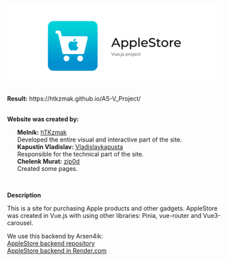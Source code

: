 <div id="header" align="center">
  <img src="./assets/banner.png"/>
</div>

<br>

<div>
    <b>Result:</b> <a>https://htkzmak.github.io/AS-V_Project/</a>
</div>

<br>

**Website was created by:**

<ul style="list-style-type: none">
    <li>
        <strong>Melnik:</strong> <a href="https://github.com/hTKzmak" target="_blank">hTKzmak</a><br>
        Developed the entire visual and interactive part of the site.
    </li>
    <li>
        <strong>Kapustin Vladislav:</strong> <a href="https://github.com/Vladislavkapusta" target="_blank">Vladislavkapusta</a><br>
        Responsible for the technical part of the site.
    </li>
    <li>
        <strong>Chelenk Murat:</strong> <a href="https://github.com/zip0d" target="_blank">zip0d</a><br>
        Created some pages.
    </li>
</ul>

<br>

**Description**

<p>This is a site for purchasing Apple products and other gadgets. AppleStore was created in Vue.js with using other libraries: Pinia, vue-router and Vue3-carousel.</p>

<p>We use this backend by Arsen4ik: 
<br>
    <a href="https://github.com/Arsen4ik/apple-store-backend" target="_blank">AppleStore backend repository</a>
<br>
    <a href="https://angular-final-project-backend.onrender.com/" target="_blank">AppleStore backend in Render.com</a>
</p>